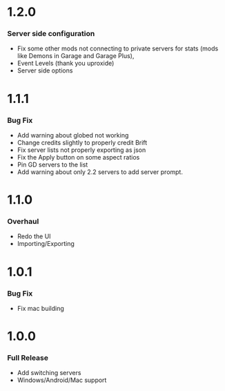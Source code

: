 # 1.2.0
### Server side configuration
- Fix some other mods not connecting to private servers for stats (mods like Demons in Garage and Garage Plus),
- Event Levels (thank you uproxide)
- Server side options
# 1.1.1
### Bug Fix
- Add warning about globed not working
- Change credits slightly to properly credit Brift
- Fix server lists not properly exporting as json
- Fix the Apply button on some aspect ratios
- Pin GD servers to the list
- Add warning about only 2.2 servers to add server prompt.
# 1.1.0
### Overhaul
- Redo the UI
- Importing/Exporting
# 1.0.1
### Bug Fix
- Fix mac building
# 1.0.0
### Full Release
- Add switching servers
- Windows/Android/Mac support